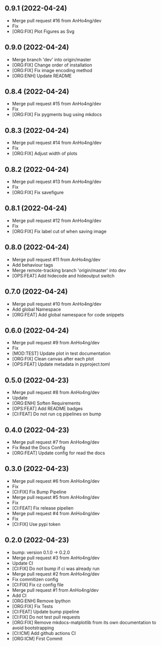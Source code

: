 ## 0.9.1 (2022-04-24)


- Merge pull request #16 from AnHo4ng/dev
- Fix
- [ORG:FIX] Plot Figures as Svg

## 0.9.0 (2022-04-24)


- Merge branch 'dev' into origin/master
- [ORG:FIX] Change order of installation
- [ORG:FIX] Fix image encoding method
- [ORG:ENH] Update README

## 0.8.4 (2022-04-24)


- Merge pull request #15 from AnHo4ng/dev
- Fix
- [ORG:FIX] Fix pygments bug using mkdocs

## 0.8.3 (2022-04-24)


- Merge pull request #14 from AnHo4ng/dev
- Fix
- [ORG:FIX] Adjust width of plots

## 0.8.2 (2022-04-24)


- Merge pull request #13 from AnHo4ng/dev
- Fix
- [ORG:FIX] Fix savefigure

## 0.8.1 (2022-04-24)


- Merge pull request #12 from AnHo4ng/dev
- Fix
- [ORG:FIX] Fix label cut of when saving image

## 0.8.0 (2022-04-24)


- Merge pull request #11 from AnHo4ng/dev
- Add behaviour tags
- Merge remote-tracking branch 'origin/master' into dev
- [OPS:FEAT] Add hidecode and hideoutput switch

## 0.7.0 (2022-04-24)


- Merge pull request #10 from AnHo4ng/dev
- Add global Namespace
- [ORG:FEAT] Add global namespace for code snippets

## 0.6.0 (2022-04-24)


- Merge pull request #9 from AnHo4ng/dev
- Fix
- [MOD:TEST] Update plot in test documentation
- [ORG:FIX] Clean canvas after each plot
- [OPS:FEAT] Update metadata in pyproject.toml

## 0.5.0 (2022-04-23)


- Merge pull request #8 from AnHo4ng/dev
- Update
- [ORG:ENH] Soften Requirements
- [OPS:FEAT] Add README badges
- [CI:FEAT] Do not run cq pipelines on bump

## 0.4.0 (2022-04-23)


- Merge pull request #7 from AnHo4ng/dev
- Fix Read the Docs Config
- [ORG:FEAT] Update config for read the docs

## 0.3.0 (2022-04-23)


- Merge pull request #6 from AnHo4ng/dev
- Fix
- [CI:FIX] Fix Bump Pipeline
- Merge pull request #5 from AnHo4ng/dev
- Fix
- [CI:FEAT] Fix release pipelien
- Merge pull request #4 from AnHo4ng/dev
- Fix
- [CI:FIX] Use pypi token

## 0.2.0 (2022-04-23)


- bump: version 0.1.0 → 0.2.0
- Merge pull request #3 from AnHo4ng/dev
- Update CI
- [CI:FIX] Do not bump if ci was already run
- Merge pull request #2 from AnHo4ng/dev
- Fix commitizen config
- [CI:FIX] Fix cz config file
- Merge pull request #1 from AnHo4ng/dev
- Add CI
- [ORG:ENH] Remove Ipython
- [ORG:FIX] Fix Tests
- [CI:FEAT] Update bump pipeline
- [CI:FIX] Do not test pull requests
- [ORG:FIX] Remove mkdocs-matplotlib from its own documentation to avoid bootstrapping
- [CI:ICM] Add github actions CI
- [ORG:ICM] First Commit
